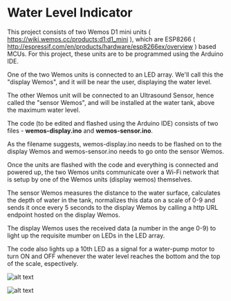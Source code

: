 # Water Level Indicator

This project consists of two Wemos D1 mini units ( https://wiki.wemos.cc/products:d1:d1_mini ), which are ESP8266 ( http://espressif.com/en/products/hardware/esp8266ex/overview ) based MCUs. For this project, these units are to be programmed using the Arduino IDE. 

One of the two Wemos units is connected to an LED array. We'll call this the "display Wemos", and it will be near the user, displaying the water level.

The other Wemos unit will be connected to an Ultrasound Sensor, hence called the "sensor Wemos", and will be installed at the water tank, above the maximum water level.

The code (to be edited and flashed using the Arduino IDE) consists of two files - **wemos-display.ino** and **wemos-sensor.ino**.

As the filename suggests, wemos-display.ino needs to be flashed on to the display Wemos and wemos-sensor.ino needs to go onto the sensor Wemos.

Once the units are flashed with the code and everything is connected and powered up, the two Wemos units communicate over a Wi-Fi network that is setup by one of the Wemos units (display wemos) themselves.

The sensor Wemos measures the distance to the water surface, calculates the depth of water in the tank, normalizes this data on a scale of 0-9 and sends it once every 5 seconds to the display Wemos by calling a http URL endpoint hosted on the display Wemos.

The display Wemos uses the received data (a number in the ange 0-9) to light up the requisite mumber on LEDs in the LED array.

The code also lights up a 10th LED as a signal for a water-pump motor to turn ON and OFF whenever the water level reaches the bottom and the top of the scale, espectively.  

![alt text](https://github.com/ajithvasudevan/water-level-indicator/raw/master/Sensor%20Wemos%20-%20wiring%20diagram.png "Sensor Wemos - Wiring Diagram")



![alt text](https://github.com/ajithvasudevan/water-level-indicator/raw/master/Display%20Wemos%20-%20wiring%20diagram.png "Display Wemos - Wiring Diagram")
